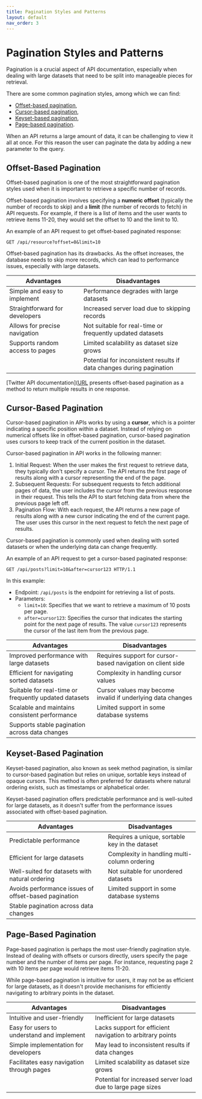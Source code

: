 ```yaml
---
title: Pagination Styles and Patterns
layout: default
nav_order: 3
---
```

# Pagination Styles and Patterns

Pagination is a crucial aspect of API documentation, especially when dealing with large datasets that need to be split into manageable pieces for retrieval. 

There are some common pagination styles, among which we can find: 
- [Offset-based pagination](#Offset-Based-Pagination),
- [Cursor-based pagination](#Cursor-Based-Pagination),
- [Keyset-based pagination](#Keyset-Based-Pagination),
- [Page-based pagination](#Page-Based-Pagination).

When an API returns a large amount of data, it can be challenging to view it all at once. For this reason the user can paginate the data by adding a new parameter to the query.

## Offset-Based Pagination <a id="Offset-Based-Pagination"></a>

Offset-based pagination is one of the most straightforward pagination styles used when it is important to retrieve a specific number of records.

Offset-based pagination involves specifying a **numeric offset** (typically the number of records to skip) and a **limit** (the number of records to fetch) in API requests. For example, if there is a list of items and the user wants to retrieve items 11-20, they would set the offset to 10 and the limit to 10.

An example of an API request to get offset-based paginated response:

`GET /api/resource?offset=0&limit=10`

Offset-based pagination has its drawbacks. As the offset increases, the database needs to skip more records, which can lead to performance issues, especially with large datasets.

| Advantages                 | Disadvantages                                              |
|----------------------------|------------------------------------------------------------|
| Simple and easy to implement | Performance degrades with large datasets                   |
| Straightforward for developers | Increased server load due to skipping records               |
| Allows for precise navigation | Not suitable for real-time or frequently updated datasets   |
| Supports random access to pages | Limited scalability as dataset size grows                    |
|                              | Potential for inconsistent results if data changes during pagination |

[Twitter API documentation]([URL](https://developer.twitter.com/en/docs/twitter-api/pagination) presents offset-based pagination as a method to return multiple results in one response.

## Cursor-Based Pagination <a id="Cursor-Based-Pagination"></a>

Cursor-based pagination in APIs works by using a **cursor**, which is a pointer indicating a specific position within a dataset. Instead of relying on numerical offsets like in offset-based pagination, cursor-based pagination uses cursors to keep track of the current position in the dataset.

Cursor-based pagination in API works in the following manner:

1. Initial Request: When the user makes the first request to retrieve data, they typically don't specify a cursor. The API returns the first page of results along with a cursor representing the end of the page.
2. Subsequent Requests: For subsequent requests to fetch additional pages of data, the user includes the cursor from the previous response in their request. This tells the API to start fetching data from where the previous page left off.
3. Pagination Flow: With each request, the API returns a new page of results along with a new cursor indicating the end of the current page. The user uses this cursor in the next request to fetch the next page of results.

Cursor-based pagination is commonly used when dealing with sorted datasets or when the underlying data can change frequently.

An example of an API request to get a cursor-based paginated response:

`GET /api/posts?limit=10&after=cursor123 HTTP/1.1`

In this example:

- Endpoint: `/api/posts` is the endpoint for retrieving a list of posts.
- Parameters:
  - `limit=10`: Specifies that we want to retrieve a maximum of 10 posts per page.
  - `after=cursor123`: Specifies the cursor that indicates the starting point for the next page of results. The value `cursor123` represents the cursor of the last item from the previous page.

| Advantages                                  | Disadvantages                                            |
|---------------------------------------------|----------------------------------------------------------|
| Improved performance with large datasets    | Requires support for cursor-based navigation on client side |
| Efficient for navigating sorted datasets   | Complexity in handling cursor values                     |
| Suitable for real-time or frequently updated datasets | Cursor values may become invalid if underlying data changes |
| Scalable and maintains consistent performance | Limited support in some database systems                  |
| Supports stable pagination across data changes |                                                        |

## Keyset-Based Pagination <a id="Keyset-Based-Pagination"></a>

Keyset-based pagination, also known as seek method pagination, is similar to cursor-based pagination but relies on unique, sortable keys instead of opaque cursors. This method is often preferred for datasets where natural ordering exists, such as timestamps or alphabetical order.

Keyset-based pagination offers predictable performance and is well-suited for large datasets, as it doesn't suffer from the performance issues associated with offset-based pagination.

| Advantages                                       | Disadvantages                                          |
|--------------------------------------------------|--------------------------------------------------------|
| Predictable performance                          | Requires a unique, sortable key in the dataset        |
| Efficient for large datasets                     | Complexity in handling multi-column ordering            |
| Well-suited for datasets with natural ordering   | Not suitable for unordered datasets                    |
| Avoids performance issues of offset-based pagination | Limited support in some database systems              |
| Stable pagination across data changes            |                                                        |

## Page-Based Pagination <a id="Page-Based-Pagination"></a>

Page-based pagination is perhaps the most user-friendly pagination style. Instead of dealing with offsets or cursors directly, users specify the page number and the number of items per page. For instance, requesting page 2 with 10 items per page would retrieve items 11-20.

While page-based pagination is intuitive for users, it may not be as efficient for large datasets, as it doesn't provide mechanisms for efficiently navigating to arbitrary points in the dataset.

| Advantages                                     | Disadvantages                                              |
|------------------------------------------------|------------------------------------------------------------|
| Intuitive and user-friendly                    | Inefficient for large datasets                             |
| Easy for users to understand and implement     | Lacks support for efficient navigation to arbitrary points |
| Simple implementation for developers           | May lead to inconsistent results if data changes           |
| Facilitates easy navigation through pages      | Limited scalability as dataset size grows                   |
|                                                | Potential for increased server load due to large page sizes |
